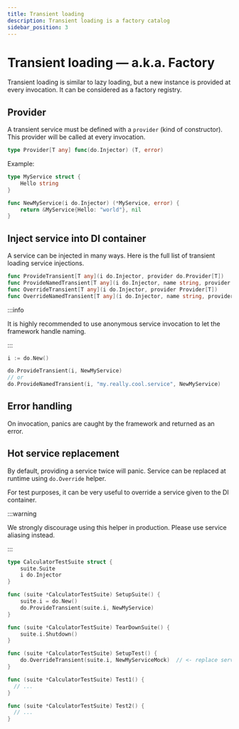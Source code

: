 ```yaml
---
title: Transient loading
description: Transient loading is a factory catalog
sidebar_position: 3
---
```


# Transient loading — a.k.a. Factory

Transient loading is similar to lazy loading, but a new instance is provided at every invocation. It can be considered as a factory registry.

## Provider

A transient service must be defined with a `provider` (kind of constructor). This provider will be called at every invocation.

```go
type Provider[T any] func(do.Injector) (T, error)
```

Example:

```go
type MyService struct {
    Hello string
}

func NewMyService(i do.Injector) (*MyService, error) {
    return &MyService{Hello: "world"}, nil
}
```

## Inject service into DI container

A service can be injected in many ways. Here is the full list of transient loading service injections.

```go
func ProvideTransient[T any](i do.Injector, provider do.Provider[T])
func ProvideNamedTransient[T any](i do.Injector, name string, provider do.Provider[T])
func OverrideTransient[T any](i do.Injector, provider Provider[T])
func OverrideNamedTransient[T any](i do.Injector, name string, provider do.Provider[T])
```

:::info

It is highly recommended to use anonymous service invocation to let the framework handle naming.

:::

```go
i := do.New()

do.ProvideTransient(i, NewMyService)
// or
do.ProvideNamedTransient(i, "my.really.cool.service", NewMyService)
```

## Error handling

On invocation, panics are caught by the framework and returned as an error.

## Hot service replacement

By default, providing a service twice will panic. Service can be replaced at runtime using `do.Override` helper.

For test purposes, it can be very useful to override a service given to the DI container.

:::warning

We strongly discourage using this helper in production. Please use service aliasing instead.

:::

```go
type CalculatorTestSuite struct {
    suite.Suite
    i do.Injector
}

func (suite *CalculatorTestSuite) SetupSuite() {
    suite.i = do.New()
    do.ProvideTransient(suite.i, NewMyService)
}

func (suite *CalculatorTestSuite) TearDownSuite() {
    suite.i.Shutdown()
}

func (suite *CalculatorTestSuite) SetupTest() {
    do.OverrideTransient(suite.i, NewMyServiceMock)  // <- replace service by mock
}

func (suite *CalculatorTestSuite) Test1() {
  // ...
}

func (suite *CalculatorTestSuite) Test2() {
  // ...
}
```
